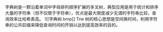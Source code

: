 字典树是一颗沿着单词中字母排列顺序扩展的多叉树，典型应用是用于统计和排序大量的字符串（但不仅限于字符串），优点是最大限度减少无谓的字符串比较，查询效率比哈希表高。
![[字典树.bmp]]
Trie 树的核心思想是空间换时间，利用字符串的公共前缀来降低查询时间的开销以达到提高效率的目的。